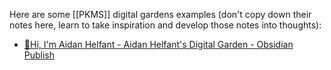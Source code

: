Here are some [[PKMS]] digital gardens examples (don't copy down their notes here, learn to take inspiration and develop those notes into thoughts):
- [👋Hi, I'm Aidan Helfant - Aidan Helfant's Digital Garden - Obsidian Publish](https://publish.obsidian.md/aidanhelfant/%F0%9F%91%8BHi%2C+I'm+Aidan+Helfant)
